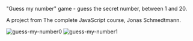 "Guess my number" game - guess the secret number, between 1 and 20.

A project from The complete JavaScript course, Jonas Schmedtmann.

![guess-my-number0](https://user-images.githubusercontent.com/125043957/220354566-3099de30-200c-400f-a054-153da8bfb794.png)
![guess-my-number1](https://user-images.githubusercontent.com/125043957/220354594-0cc6b93d-a296-4e3c-a67e-5380bb13a4ac.png)

